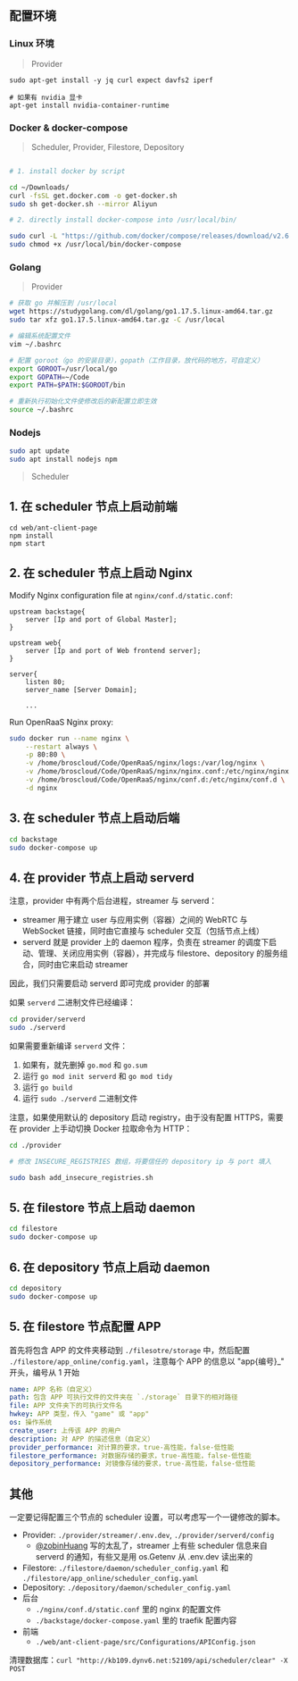 ## 配置环境

### Linux 环境

> Provider

```
sudo apt-get install -y jq curl expect davfs2 iperf

# 如果有 nvidia 显卡
apt-get install nvidia-container-runtime
```

### Docker & docker-compose

> Scheduler, Provider, Filestore, Depository

```bash

# 1. install docker by script

cd ~/Downloads/
curl -fsSL get.docker.com -o get-docker.sh
sudo sh get-docker.sh --mirror Aliyun

# 2. directly install docker-compose into /usr/local/bin/

sudo curl -L "https://github.com/docker/compose/releases/download/v2.6.1/docker-compose-$(uname -s)-$(uname -m)" -o /usr/local/bin/docker-compose
sudo chmod +x /usr/local/bin/docker-compose

```

### Golang

> Provider

```bash
# 获取 go 并解压到 /usr/local
wget https://studygolang.com/dl/golang/go1.17.5.linux-amd64.tar.gz
sudo tar xfz go1.17.5.linux-amd64.tar.gz -C /usr/local

# 编辑系统配置文件
vim ~/.bashrc

# 配置 goroot（go 的安装目录），gopath（工作目录，放代码的地方，可自定义）
export GOROOT=/usr/local/go  
export GOPATH=~/Code
export PATH=$PATH:$GOROOT/bin 

# 重新执行初始化文件使修改后的新配置立即生效
source ~/.bashrc
```

### Nodejs

```bash
sudo apt update
sudo apt install nodejs npm
```

> Scheduler

## 1. 在 scheduler 节点上启动前端

```
cd web/ant-client-page
npm install
npm start
```

## 2. 在 scheduler 节点上启动 Nginx

Modify Nginx configuration file at <code>nginx/conf.d/static.conf</code>:

```nginx
upstream backstage{
    server [Ip and port of Global Master];
}

upstream web{
    server [Ip and port of Web frontend server];
}

server{
    listen 80;
    server_name [Server Domain];

    ...
```

Run OpenRaaS Nginx proxy:

```bash
sudo docker run --name nginx \
    --restart always \
    -p 80:80 \
    -v /home/broscloud/Code/OpenRaaS/nginx/logs:/var/log/nginx \
    -v /home/broscloud/Code/OpenRaaS/nginx/nginx.conf:/etc/nginx/nginx.conf \
    -v /home/broscloud/Code/OpenRaaS/nginx/conf.d:/etc/nginx/conf.d \
    -d nginx
```

## 3. 在 scheduler 节点上启动后端

```bash
cd backstage
sudo docker-compose up
```

## 4. 在 provider 节点上启动 serverd

注意，provider 中有两个后台进程，streamer 与 serverd：
- streamer 用于建立 user 与应用实例（容器）之间的 WebRTC 与 WebSocket 链接，同时由它直接与 scheduler 交互（包括节点上线）
- serverd 就是 provider 上的 daemon 程序，负责在 streamer 的调度下启动、管理、关闭应用实例（容器），并完成与 filestore、depository 的服务组合，同时由它来启动 streamer

因此，我们只需要启动 serverd 即可完成 provider 的部署

如果 `serverd` 二进制文件已经编译：

```bash
cd provider/serverd
sudo ./serverd
```

如果需要重新编译 `serverd` 文件：

1. 如果有，就先删掉 `go.mod` 和 `go.sum`
2. 运行 `go mod init serverd` 和 `go mod tidy`
3. 运行 `go build`
4. 运行 `sudo ./serverd` 二进制文件

注意，如果使用默认的 depository 启动 registry，由于没有配置 HTTPS，需要在 provider 上手动切换 Docker 拉取命令为 HTTP：

```bash
cd ./provider

# 修改 INSECURE_REGISTRIES 数组，将要信任的 depository ip 与 port 填入

sudo bash add_insecure_registries.sh
```

## 5. 在 filestore 节点上启动 daemon

```bash
cd filestore
sudo docker-compose up
```

## 6. 在 depository 节点上启动 daemon

```bash
cd depository
sudo docker-compose up
```

## 5. 在 filestore 节点配置 APP

首先将包含 APP 的文件夹移动到 `./filesotre/storage` 中，然后配置 `./filestore/app_online/config.yaml`，注意每个 APP 的信息以 "app{编号}_" 开头，编号从 1 开始

```yaml
name: APP 名称（自定义）
path: 包含 APP 可执行文件的文件夹在 `./storage` 目录下的相对路径
file: APP 文件夹下的可执行文件名
hwkey: APP 类型，传入 "game" 或 "app"
os: 操作系统
create_user: 上传该 APP 的用户
description: 对 APP 的描述信息（自定义）
provider_performance: 对计算的要求，true-高性能，false-低性能
filestore_performance: 对数据存储的要求，true-高性能，false-低性能
depository_performance: 对镜像存储的要求，true-高性能，false-低性能
```


## 其他

一定要记得配置三个节点的 scheduler 设置，可以考虑写一个一键修改的脚本。

- Provider: `./provider/streamer/.env.dev`, `./provider/serverd/config`
    - [@zobinHuang](github.com/zobinHuang) 写的太乱了，streamer 上有些 scheduler 信息来自 serverd 的通知，有些又是用 os.Getenv 从 .env.dev 读出来的 
- Filestore: `./filestore/daemon/scheduler_config.yaml` 和 `./filestore/app_online/scheduler_config.yaml`
- Depository: `./depository/daemon/scheduler_config.yaml`
- 后台
    - `./nginx/conf.d/static.conf` 里的 nginx 的配置文件
    - `./backstage/docker-compose.yaml` 里的 traefik 配置内容
- 前端
    - `./web/ant-client-page/src/Configurations/APIConfig.json`

清理数据库：`curl "http://kb109.dynv6.net:52109/api/scheduler/clear" -X POST`